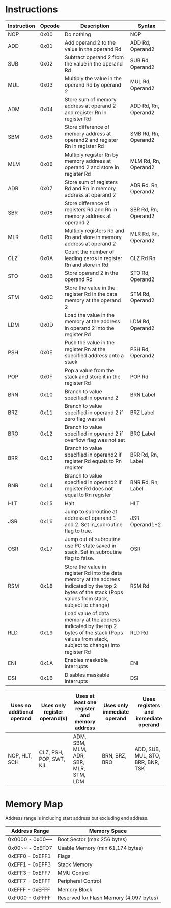# Instructions


| Instruction | Opcode | Description                                                                                                                                              | Syntax                |
|-------------|--------|----------------------------------------------------------------------------------------------------------------------------------------------------------|-----------------------|
| NOP         | 0x00   | Do nothing                                                                                                                                               | NOP                   |
| ADD         | 0x01   | Add operand 2 to the value in the operand Rd                                                                                                             | ADD Rd, Operand2      |
| SUB         | 0x02   | Subtract operand 2 from the value in the operand Rd                                                                                                      | SUB Rd, Operand2      |
| MUL         | 0x03   | Multiply the value in the operand Rd by operand 2                                                                                                        | MUL Rd, Operand2      |
| ADM         | 0x04   | Store sum of memory address at operand 2 and register Rn in register Rd                                                                                  | ADD Rd, Rn, Operand2  |
| SBM         | 0x05   | Store difference of memory address at operand2 and register Rn in register Rd                                                                            | SMB Rd, Rn, Operand2  |
| MLM         | 0x06   | Multiply register Rn by memory address at operand 2 and store in register Rd                                                                             | MLM Rd, Rn, Operand2  |
| ADR         | 0x07   | Store sum of registers Rd and Rn in memory address at operand 2                                                                                          | ADR Rd, Rn, Operand2  |
| SBR         | 0x08   | Store difference of registers Rd and Rn in memory address at operand 2                                                                                   | SBR Rd, Rn, Operand2  |
| MLR         | 0x09   | Multiply registers Rd and Rn and store in memory address at operand 2                                                                                    | MLR Rd, Rn, Operand2  |
| CLZ         | 0x0A   | Count the number of leading zeros in register Rn and store in Rd                                                                                         | CLZ Rd Rn             |
| STO         | 0x0B   | Store operand 2 in the operand Rd                                                                                                                        | STO Rd, Operand2      |
| STM         | 0x0C   | Store the value in the register Rd in the data memory at the operand 2                                                                                   | STM Rd, Operand2      |
| LDM         | 0x0D   | Load the value in the memory at the address in operand 2 into the register Rd                                                                            | LDM Rd, Operand2      |
| PSH         | 0x0E   | Push the value in the register Rn at the specified address onto a stack                                                                                  | PSH Rd, Operand2      |
| POP         | 0x0F   | Pop a value from the stack and store it in the register Rd                                                                                               | POP Rd                |
| BRN         | 0x10   | Branch to value specified in operand 2                                                                                                                   | BRN Label             |
| BRZ         | 0x11   | Branch to value specified in operand 2 if zero flag was set                                                                                              | BRZ Label             |
| BRO         | 0x12   | Branch to value specified in operand 2 if overflow flag was not set                                                                                      | BRO Label             |
| BRR         | 0x13   | Branch to value specified in operand2 if register Rd equals to Rn register                                                                               | BRR Rd, Rn, Label     |
| BNR         | 0x14   | Branch to value specified in operand2 if register Rd does not equal to Rn register                                                                       | BNR Rd, Rn, Label     |
| HLT         | 0x15   | Halt                                                                                                                                                     | HLT                   |
| JSR         | 0x16   | Jump to subroutine at address of operand 1 and 2. Set in_subroutine flag to true.                                                                        | JSR Operand1+2        |
| OSR         | 0x17   | Jump out of subroutine use PC state saved in stack. Set in_subroutine flag to false.                                                                     | OSR                   |
| RSM         | 0x18   | Store the value in register Rd into the data memory at the address indicated by the top 2 bytes of the stack (Pops values from stack, subject to change) | RSM Rd                |
| RLD         | 0x19   | Load value of data memory at the address indicated by the top 2 bytes of the stack (Pops values from stack, subject to change) into register Rd          | RLD Rd                |
| ENI         | 0x1A   | Enables maskable interrupts                                                                                                                              | ENI                   |
| DSI         | 0x1B   | Disables maskable interrupts                                                                                                                             | DSI                   |


| Uses no additional operand | Uses only register operand(s) | Uses at least one register and memory address | Uses only immediate operand | Uses registers and immediate operand |
|----------------------------|-------------------------------|-----------------------------------------------|-----------------------------|--------------------------------------|
| NOP, HLT, SCH              | CLZ, PSH, POP, SWT, KIL       | ADM, SBM, MLM, ADR, SBR, MLR, STM, LDM        | BRN, BRZ, BRO               | ADD, SUB, MUL, STO, BRR, BNR, TSK    |


# Memory Map
Address range is including start address but excluding end address.

| Address Range   | Memory Space                            |
|-----------------|-----------------------------------------|
| 0x0000 - 0x00~~ | Boot Sector (max 256 bytes)             |
| 0x00~~ - 0xEFD7 | Usable Memory (min 61,174 bytes)        |
| 0xEFF0 - 0xEFF1 | Flags                                   |
| 0xEFF1 - 0xEFF3 | Stack Memory                            |
| 0xEFF3 - 0xEFF7 | MMU Control                             |
| 0xEFF7 - 0xEFFF | Peripheral Control                      |
| 0xEFFF - 0xEFFF | Memory Block                            |
| 0xF000 - 0xFFFF | Reserved for Flash Memory (4,097 bytes) |